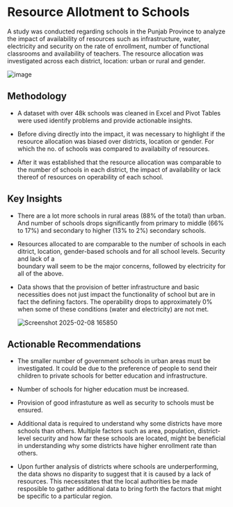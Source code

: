 # Resource Allotment to Schools

A study was conducted regarding schools in the Punjab Province to analyze the impact of availability of resources such as infrastructure, water, electricity and security on the rate of enrollment, number of functional classrooms and availability of teachers. The resource allocation was investigated across each district, location: urban or rural and gender.

![image](https://github.com/user-attachments/assets/4af4b819-50be-4bb4-8714-aaa1e9daec3d)

## Methodology

- A dataset with over 48k schools was cleaned in Excel and Pivot Tables were used identify problems and provide actionable insights.

- Before diving directly into the impact, it was necessary to highlight if the resource allocation was biased over districts, location or gender.
  For which the no. of schools was compared to availabilty of resources.

- After it was established that the resource allocation was comparable to the number of schools in each district, the impact of availability or lack thereof of 
  resources on operability of each school.

## Key Insights

- There are a lot more schools in rural areas (88% of the total) than urban. And number of schools drops significantly from primary to middle (66% to 17%) and 
  secondary to higher (13% to 2%) secondary schools.

- Resources allocated to are comparable to the number of schools in each ditrict, location, gender-based schools and for all school levels. Security and lack of a  
  boundary wall seem to be the major concerns, followed by electricity for all of the above.
  
- Data shows that the provision of better infrastructure and basic necessities does not just impact the functionality of school but are in fact the defining 
  factors. The operability drops to approximately 0% when some of these conditions (water and electricity) are not met.


  ![Screenshot 2025-02-08 165850](https://github.com/user-attachments/assets/d57b060c-947e-4b72-a74a-dad8e714105a)

## Actionable Recommendations

- The smaller number of government schools in urban areas must be investigated. It could be due to the preference of people to send their children to private 
  schools for better education and infrastructure.

- Number of schools for higher education must be increased.

- Provision of good infrastuture as well as security to schools must be ensured.

- Additional data is required to understand why some districts have more schools than others. Multiple factors such as area, population, district-level security 
  and how far these schools are located, might be beneficial in understanding why some districts have higher enrollment rate than others.

- Upon further analysis of districts where schools are underperforming, the data shows no disparity to suggest that it is caused by a lack of resources. This 
  necessitates that the local authorities be made resposible to gather additional data to bring forth the factors that might be specific to a particular region.

